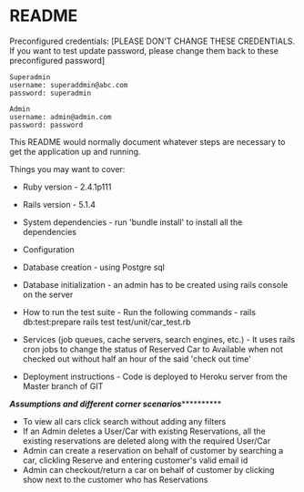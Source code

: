 # README

Preconfigured credentials:
[PLEASE DON'T CHANGE THESE CREDENTIALS. If you want to test update password, please change them back to these preconfigured password]

```
Superadmin
username: superaddmin@abc.com
password: superadmin

Admin
username: admin@admin.com
password: password
```




This README would normally document whatever steps are necessary to get the
application up and running.

Things you may want to cover:

* Ruby version - 2.4.1p111

* Rails version - 5.1.4

* System dependencies - run 'bundle install' to install all the dependencies

* Configuration

* Database creation - using Postgre sql

* Database initialization - an admin has to be created using rails console on the server

* How to run the test suite - Run the following commands - 
                            rails db:test:prepare
                            rails test test/unit/car_test.rb
                            

* Services (job queues, cache servers, search engines, etc.) - It uses rails cron jobs to change the status of Reserved Car to Available when not checked out without half an hour of the said 'check out time'

* Deployment instructions - Code is deployed to Heroku server from the Master branch of GIT

*********Assumptions and different corner scenarios*******************
* To view all cars click search without adding any filters
* If an Admin deletes a User/Car with existing Reservations, all the existing reservations are deleted along with the required User/Car
* Admin can create a reservation on behalf of customer by searching a car, clickling Reserve and entering customer's valid email id
* Admin can checkout/return a car on behalf of customer by clicking show next to the customer who has Reservations

